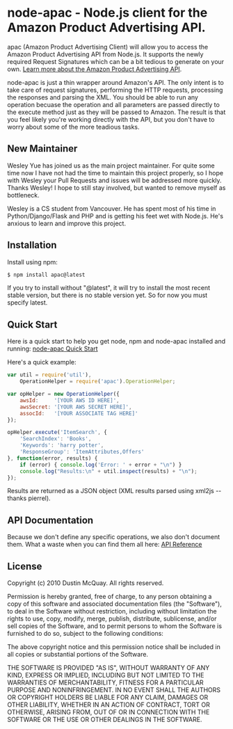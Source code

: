 # node-apac - Node.js client for the Amazon Product Advertising API.

apac (Amazon Product Advertising Client) will allow you to access the Amazon Product Advertising API from Node.js. It supports the newly required Request Signatures which can be a bit tedious to generate on your own. [Learn more about the Amazon Product Advertising API](https://affiliate-program.amazon.com/gp/advertising/api/detail/main.html).

node-apac is just a thin wrapper around Amazon's API. The only intent is to take care of request signatures, performing the HTTP requests, processing the responses and parsing the XML. You should be able to run any operation becuase the operation and all parameters are passed directly to the execute method just as they will be passed to Amazon. The result is that you feel likely you're working directly with the API, but you don't have to worry about some of the more teadious tasks.

## New Maintainer

Wesley Yue has joined us as the main project maintainer. For quite some time now I have not had the time to maintain this project properly, so I hope with Wesley your Pull Requests and issues will be addressed more quickly. Thanks Wesley! I hope to still stay involved, but wanted to remove myself as bottleneck.

Wesley is a CS student from Vancouver. He has spent most of his time in Python/Django/Flask and PHP and is getting his feet wet with Node.js. He's anxious to learn and improve this project.

## Installation

Install using npm:
```bash
$ npm install apac@latest
```

If you try to install without "@latest", it will try to install the most recent stable
version, but there is no stable version yet. So for now you must specify latest.

## Quick Start

Here is a quick start to help you get node, npm and node-apac installed and running:
[node-apac Quick Start](http://www.synchrosinteractive.com/blog/1-software/39-node-apac-quick-start)

Here's a quick example:
```javascript
var util = require('util'),
    OperationHelper = require('apac').OperationHelper;

var opHelper = new OperationHelper({
    awsId:     '[YOUR AWS ID HERE]',
    awsSecret: '[YOUR AWS SECRET HERE]',
    assocId:   '[YOUR ASSOCIATE TAG HERE]'
});

opHelper.execute('ItemSearch', {
    'SearchIndex': 'Books',
    'Keywords': 'harry potter',
    'ResponseGroup': 'ItemAttributes,Offers'
}, function(error, results) {
    if (error) { console.log('Error: ' + error + "\n") }
    console.log("Results:\n" + util.inspect(results) + "\n");
});
```

Results are returned as a JSON object (XML results parsed using xml2js -- thanks pierrel).

## API Documentation

Because we don't define any specific operations, we also don't document them. What a waste
when you can find them all here:
[API Reference](http://docs.amazonwebservices.com/AWSECommerceService/latest/DG/index.html?ProgrammingGuide.html)

## License

Copyright (c) 2010 Dustin McQuay. All rights reserved.

Permission is hereby granted, free of charge, to any person
obtaining a copy of this software and associated documentation
files (the "Software"), to deal in the Software without
restriction, including without limitation the rights to use,
copy, modify, merge, publish, distribute, sublicense, and/or sell
copies of the Software, and to permit persons to whom the
Software is furnished to do so, subject to the following
conditions:

The above copyright notice and this permission notice shall be
included in all copies or substantial portions of the Software.

THE SOFTWARE IS PROVIDED "AS IS", WITHOUT WARRANTY OF ANY KIND,
EXPRESS OR IMPLIED, INCLUDING BUT NOT LIMITED TO THE WARRANTIES
OF MERCHANTABILITY, FITNESS FOR A PARTICULAR PURPOSE AND
NONINFRINGEMENT. IN NO EVENT SHALL THE AUTHORS OR COPYRIGHT
HOLDERS BE LIABLE FOR ANY CLAIM, DAMAGES OR OTHER LIABILITY,
WHETHER IN AN ACTION OF CONTRACT, TORT OR OTHERWISE, ARISING
FROM, OUT OF OR IN CONNECTION WITH THE SOFTWARE OR THE USE OR
OTHER DEALINGS IN THE SOFTWARE.
